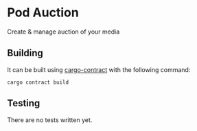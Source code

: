 # Pod Auction

Create & manage auction of your media

## Building
It can be built using [cargo-contract](https://github.com/paritytech/cargo-contract) with the following command:
```
cargo contract build
```

## Testing

There are no tests written yet.

